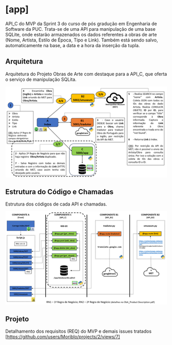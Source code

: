 # [app]
 API_C do MVP da Sprint 3 do curso de pós gradução em Engenharia de Software da PUC.
 Trata-se de uma API para manipulação de uma base SQLite, onde estarão armazenados os dados referentes a obras de arte (Nome, Artista, Estilo de Época, Tipo e Link). Também está sendo salvo, automaticamente na base, a data e a hora da inserção da tupla.

## Arquitetura
Arquitetura do Projeto Obras de Arte com destaque para a API_C, que oferta o serviço de manipulação SQLita.

![API_C](https://github.com/Moriblo/app/blob/main/API_C.png)

## Estrutura do Código e Chamadas
Estrutura dos códigos de cada API e chamadas.

![COMP_C](https://github.com/Moriblo/app/blob/main/COMP_C.png)

## Projeto
Detalhamento dos requisitos (REQ) do MVP e demais issues tratados [https://github.com/users/Moriblo/projects/2/views/7]
